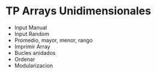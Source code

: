 # TP Arrays Unidimensionales

* Input Manual
* Input Random
* Promedio, mayor, menor, rango
* Imprimir Array
* Bucles anidados
* Ordenar
* Modularizacion
